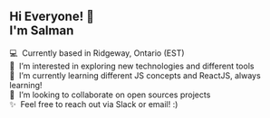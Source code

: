 <h2>Hi Everyone! 👋 <br/>I'm Salman</h2>
      💻&nbsp;&nbsp;Currently based in Ridgeway, Ontario (EST)<br/> 
      🚀&nbsp;&nbsp;I’m interested in exploring new technologies and different tools  <br/>
      🔧&nbsp;&nbsp;I’m currently learning different JS concepts and ReactJS, always learning!  <br/>
      🤝&nbsp;&nbsp;I’m looking to collaborate on open sources projects   <br/>
      ✨&nbsp;&nbsp;Feel free to reach out via Slack or email! :)  
